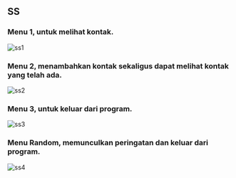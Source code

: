 ## SS
### Menu 1, untuk melihat kontak.
![ss1](https://user-images.githubusercontent.com/73403861/160348587-93c6b0be-6f77-47a0-b28c-05354f5c8723.png)

### Menu 2, menambahkan kontak sekaligus dapat melihat kontak yang telah ada.
![ss2](https://user-images.githubusercontent.com/73403861/160348590-7f29454a-e5a4-4236-ac4c-c8782957266b.png)

### Menu 3, untuk keluar dari program.
![ss3](https://user-images.githubusercontent.com/73403861/160348593-cd80a579-a7a0-4b68-8577-a76ea4833b0d.png)

### Menu Random, memunculkan peringatan dan keluar dari program. 
![ss4](https://user-images.githubusercontent.com/73403861/160348578-70bed5a0-700e-4909-b79b-6d08bbdbc3fa.png)
